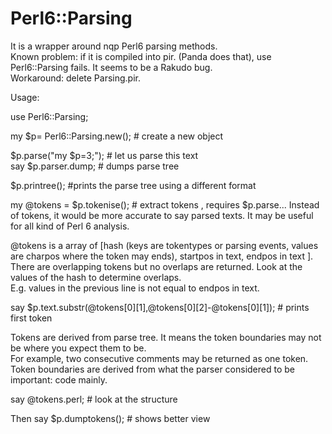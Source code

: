 Perl6::Parsing
==============


It is a wrapper around nqp Perl6 parsing methods.<br>
Known problem: if it is compiled into pir. (Panda does that), use Perl6::Parsing fails. It seems to be a Rakudo bug.<br>
Workaround: delete Parsing.pir.

Usage:


use Perl6::Parsing;


my $p=  Perl6::Parsing.new(); # create a new object

$p.parse("my \$p=3;");  # let us parse this text <br> 
say $p.parser.dump; # dumps parse tree 

$p.printree(); #prints the parse tree using a different format

my @tokens = $p.tokenise(); # extract tokens , requires $p.parse...
Instead of tokens, it would be more accurate to say parsed texts. It may be useful for all kind of Perl 6 analysis.

@tokens is a array of [hash (keys are tokentypes or parsing events, values are charpos where the token may ends), startpos in text, endpos in text ].
There are overlapping tokens but no overlaps are returned. Look at the values of the hash to determine overlaps. <br>
E.g. values in the previous line is not equal to endpos in text.

say $p.text.substr(@tokens[0][1],@tokens[0][2]-@tokens[0][1]); # prints first token


Tokens are derived from parse tree. It means the token boundaries may not be where you expect them to be. <br> 
For example, two consecutive comments may be returned as one token. Token boundaries are derived from what the parser considered to be important: code mainly.

say @tokens.perl; # look at the structure

Then say $p.dumptokens(); # shows better view
